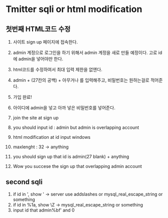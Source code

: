 # Tmitter sqli or html modification

## 첫번째 HTML코드 수정
1. 사이트 sign up 페이지에 접속한다.
2. admin 계정으로 로그인을 하기 위해서 admin 계정을 새로 만들 예정이다.
고로 id에 admin을 넣어야만 한다.
3. html코드를 수정하여서 최대 입력 제한을 없앤다.
4. admin + (27칸의 공백) + 아무거나 를 입력해주고, 비밀번호는 원하는걸로 적어준다.
5. 가입 완료!
6. 아이디에 admin을 넣고 아까 넣은 비밀번호를 넣어준다.


1. join the site at sign up
2. you should input id : admin but admin is overlapping account
3. html modification at id input windows
4. maxlenght : 32 -> anything
5. you should sign up that id is admin(27 blank) + anything
6. Wow you succese the sign up that overlapping admin account

## second sqli
1. if id in ', show \'
-> server use addslashes or mysql_real_escape_string or something
2. if id in %1a, show \Z
-> mysql_real_escape_string or something
3. input id that admin%bf' and 0
